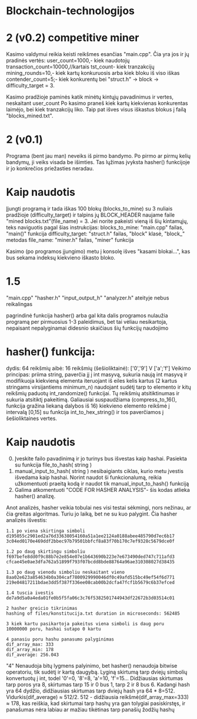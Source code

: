 # Blockchain-technologijos
# 2 (v0.2) competitive miner
Kasimo valdymui reikia keisti reikšmes esančias "main.cpp". Čia yra jos ir jų pradinės vertės:
    user_count=1000,- kiek naudotojų
    transaction_count=10000,//kartais tst_count- kiek tranzakcijų
    mining_rounds=10,- kiek kartų konkuruosis arba kiek bloku iš viso iškas
    contender_count=5;- kiek konkurentų
bei "struct.h" -> block -> difficulty_target = 3.

Kasimo pradžioje paminės katik minėtų kintųjų pavadinimus ir vertes, neskaitant user_count
Po kasimo praneš kiek kartų kiekvienas konkurentas laimėjo, bei kiek tranzakcijų liko. Taip pat išves visus iškastus blokus į failą "blocks_mined.txt".

# 2 (v0.1)
Programa (bent jau man) neveiks iš pirmo bandymo. Po pirmo ar pirmų kelių bandymų, ji veiks visada be išimties. Tas lųžimas įvyksta hasher() funkcijoje ir jo konkrečios priežasties neradau.

# Kaip naudotis
Įjungti programą ir tada iškas 100 blokų (blocks_to_mine) su 3 nuliais pradžioje (difficulty_target) ir talpins jų BLOCK_HEADER naujame faile "mined blocks.txt"(file_name) = 3. Jei norite pakeisti vieną iš šių kintamųjų, teks naviguotis pagal šias instrukcijas:
    blocks_to_mine: "main.cpp" failas, "main()" funkcija
    difficulty_target: "struct.h" failas, "block" klasė, "block_" metodas
    file_name: "miner.h" failas, "miner" funkcija

Kasimo (po programos įjungimo) metu į konsolę išves "kasami blokai...", kas bus sekama indeksų kiekvieno  iškasto bloko.

# 1.5
"main.cpp"
"hasher.h"
"input_output_h"
"analyzer.h" ateityje nebus reikalingas

pagrindinė funkcija hasher() arba gal kita dalis programos nulaužia programą per pirmuosius 1-3 paleidimus, bet tai vėliau nesikartoja, nepaisant nepalyginamai didesnio skaičiaus šių funkcijų naudojimo

# hasher() funkcija: 

dydis: 64
reikšmių aibė: 16 reikšmių (šešioliktainė): ['0','9'] V ['a';'f']
Veikimo principas: priima string, paverčia jį į int masyvą, sukuria naują int masyvą ir modifikuoja kiekvieną elementa iteruojant iš eiles kelis kartus (2 kartus stringams virsijantiems minimum_n) naudojant sudėtį tarp to elemento ir kitų reikšmių paduotų int_randomize() funkcijai. Tų reikšmių atsitiktinumas ir sukuria atsitiktį pakeitimą. Galiausiai suspaudžiama (compress_to_16(), funkcija gražina liekaną dalybos iš 16) kiekvieno elemento reikšmė į intervalą [0,15] su funkcija int_to_hex_string() ir tos paverčiamos į šešioliktaines vertes.
# Kaip naudotis

0. Įveskite failo pavadinimą ir jo turinys bus išvestas kaip hashai. Pasiekta su funkcija file_to_hash( string )
1. manual_input_to_hash( string ) nesibaigiants ciklas, kurio metu įvestis išvedama kaip hashai. Norint naudot ši funkcionalumą, reikia užkomentuoti praeitą kodą ir naudot tik manual_input_to_hash() funkciją
2. Galima atkomentuoti "CODE FOR HASHER ANALYSIS"- šis kodas atlieka hasher() analizę.

Anot analizės, hasher veikia tobulai nes visi testai sėkmingi, nors nežinau, ar čia greitas algoritmas. Turiu jo laiką, bet ne su kuo palygint. Čia hasher analizės išvestis: 

    1.1 po viena skirtinga simboli
    d195055c2901ed2a76d33638054160a51a1ee2124a0188abee485790d7ec6b17
    3c04ed0170e469ddf2bbec97b79501bbfcf8a83f70b170c7ef9328c5679dce0f

    1.2 po daug skirtingu simboliu
    f697befe8dd0f9c88b7e2e854e07e1b643690b223e7e673490ded747c711afd3
    cfcae45e0ae3dfa762a51899f793f07bcdd8bde88764a96ae310308027d38435

    1.3 po daug vienodu simboliu neskaitant vieno
    8aa02e623a854634b0a304caf7800929990046df0c49afd515bc49ef54f6d771
    219e04817211bdae3dd5f387f336ee08cab00b2dcfa47fcf1b5679c6b37efced

    1.4 tuscia ivestis
    de7a9d5a0a4eda01fe0b5f5fa06c3c76f5382501744943df22672b3d03514c01

    2 hasher greicio tikrinimas
    hashing of files/konstitucija.txt duration in microseconds: 562485

    3 kiek kartu pasikartoja pakeitus viena simboli is daug poru
    10000000 poru, hashai sutapo 0 kartu

    4 panasiu poru hashu panasumo palyginimas
    dif_array_max: 333
    dif_array_min: 178
    dif_average: 256.043

"4" Nenaudoja bitų lygmens palyinimo, bet hasher() nenaudoja bitwise operatoriu, tik sudėtį ir kartą daugybą. Lyginą skirtumą tarp dviejų simbolių konvertuotų į int, todel '0'=0, '8'=8, 'a'=10, 'f'=15... Didžiausias skirtumas tarp poros yra 8, skirtumas tarp 15 ir 0 bus 1, tarp 2 ir 8 bus 6.
Kadangi hash yra 64 dydžio, didžiausias skirtumas tarp dviejų hash yra 64 * 8=512. Vidurkis(dif_average) ≈ 512/2.
512 - didžiausia reikšmė(dif_array_max=333) ≈ 178, kas reiškia, kad skirtumai tarp hashų yra gan tolygiai pasiskirstęs, ir panašumas nėra labiau ar mažiau tikėtinas tarp panašių žodžių hashų
